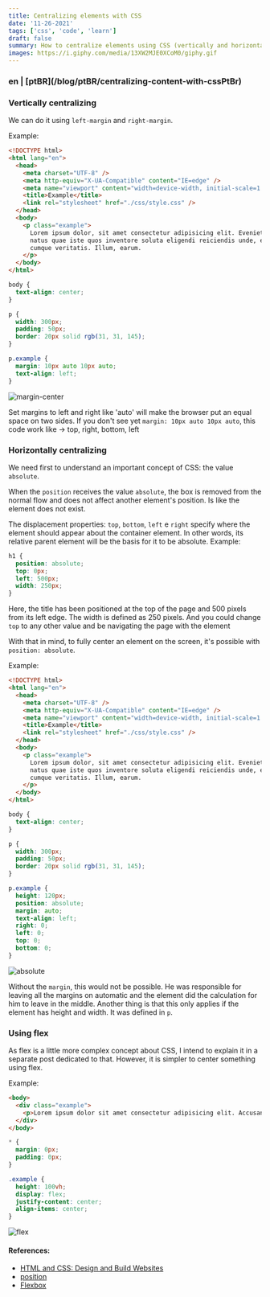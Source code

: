 ```yaml
---
title: Centralizing elements with CSS
date: '11-26-2021'
tags: ['css', 'code', 'learn']
draft: false
summary: How to centralize elements using CSS (vertically and horizontally)
images: https://i.giphy.com/media/13XW2MJE0XCoM0/giphy.gif
---
```


<h3>en | [ptBR](/blog/ptBR/centralizing-content-with-cssPtBr)</h3>

### Vertically centralizing

We can do it using `left-margin` and `right-margin`.

Example:

```html
<!DOCTYPE html>
<html lang="en">
  <head>
    <meta charset="UTF-8" />
    <meta http-equiv="X-UA-Compatible" content="IE=edge" />
    <meta name="viewport" content="width=device-width, initial-scale=1.0" />
    <title>Example</title>
    <link rel="stylesheet" href="./css/style.css" />
  </head>
  <body>
    <p class="example">
      Lorem ipsum dolor, sit amet consectetur adipisicing elit. Eveniet dolorem architecto in optio
      natus quae iste quos inventore soluta eligendi reiciendis unde, esse laboriosam ducimus minima
      cumque veritatis. Illum, earum.
    </p>
  </body>
</html>
```

```css
body {
  text-align: center;
}

p {
  width: 300px;
  padding: 50px;
  border: 20px solid rgb(31, 31, 145);
}

p.example {
  margin: 10px auto 10px auto;
  text-align: left;
}
```

![margin-center](https://raw.githubusercontent.com/vit0rr/portfolio/c59e3aaa4bb315b22c38061ad66b8fc54c3a625d/public/static/images/margin.png)

Set margins to left and right like 'auto' will make the browser put an equal space on two sides. If you don't see yet `margin: 10px auto 10px auto`, this code work like -> top, right, bottom, left

### Horizontally centralizing

We need first to understand an important concept of CSS: the value `absolute`.

When the `position` receives the value `absolute`, the box is removed from the normal flow and does not affect another element's position. Is like the element does not exist.

The displacement properties: `top`, `bottom`, `left` e `right` specify where the element should appear about the container element. In other words, its relative parent element will be the basis for it to be absolute.
Example:

```css
h1 {
  position: absolute;
  top: 0px;
  left: 500px;
  width: 250px;
}
```

Here, the title has been positioned at the top of the page and 500 pixels from its left edge. The width is defined as 250 pixels. And you could change `top` to any other value and be navigating the page with the element

With that in mind, to fully center an element on the screen, it's possible with `position: absolute`.

Example:

```html
<!DOCTYPE html>
<html lang="en">
  <head>
    <meta charset="UTF-8" />
    <meta http-equiv="X-UA-Compatible" content="IE=edge" />
    <meta name="viewport" content="width=device-width, initial-scale=1.0" />
    <title>Example</title>
    <link rel="stylesheet" href="./css/style.css" />
  </head>
  <body>
    <p class="example">
      Lorem ipsum dolor, sit amet consectetur adipisicing elit. Eveniet dolorem architecto in optio
      natus quae iste quos inventore soluta eligendi reiciendis unde, esse laboriosam ducimus minima
      cumque veritatis. Illum, earum.
    </p>
  </body>
</html>
```

```css
body {
  text-align: center;
}

p {
  width: 300px;
  padding: 50px;
  border: 20px solid rgb(31, 31, 145);
}

p.example {
  height: 120px;
  position: absolute;
  margin: auto;
  text-align: left;
  right: 0;
  left: 0;
  top: 0;
  bottom: 0;
}
```

![absolute](https://raw.githubusercontent.com/vit0rr/portfolio/23ca09aa8fa467bcdbc03c9ed9a8b9c798560a44/public/static/images/absolute.png)

Without the `margin`, this would not be possible. He was responsible for leaving all the margins on automatic and the element did the calculation for him to leave in the middle. Another thing is that this only applies if the element has height and width. It was defined in `p`.

### Using flex

As flex is a little more complex concept about CSS, I intend to explain it in a separate post dedicated to that. However, it is simpler to center something using flex.

Example:

```html
<body>
  <div class="example">
    <p>Lorem ipsum dolor sit amet consectetur adipisicing elit. Accusantium, aliquam?</p>
  </div>
</body>
```

```css
* {
  margin: 0px;
  padding: 0px;
}

.example {
  height: 100vh;
  display: flex;
  justify-content: center;
  align-items: center;
}
```

![flex](https://github.com/vit0rr/portfolio/blob/393b5dc4a6619fa0c3475d96e226a449eb54b1e8/public/static/images/flex.png?raw=true)

#### References:

- [HTML and CSS: Design and Build Websites](https://www.amazon.com.br/HTML-CSS-Design-Build-Websites/dp/1118008189)
- [position](https://developer.mozilla.org/en-US/docs/Web/CSS/position)
- [Flexbox](https://developer.mozilla.org/pt-BR/docs/Learn/CSS/CSS_layout/Flexbox)
